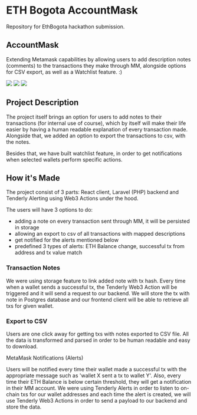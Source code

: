 # ETH Bogota AccountMask

Repository for EthBogota hackathon submission.

## AccountMask

Extending Metamask capabilities by allowing users to add description notes (comments) to the transactions they make through MM, alongside options for CSV export, as well as a Watchlist feature. :)

![](https://storage.googleapis.com/ethglobal-api-production/projects%2Fa51c3%2Fimages%2Fphoto_2022-10-09_08-15-38.jpg)
![](https://storage.googleapis.com/ethglobal-api-production/projects%2Fa51c3%2Fimages%2Fphoto_2022-10-09_08-14-26.jpg)
![](https://storage.googleapis.com/ethglobal-api-production/projects%2Fa51c3%2Fimages%2Fphoto_2022-10-09_08-17-06.jpg)

## Project Description

The project itself brings an option for users to add notes to their transactions (for internal use of course), which by itself will make their life easier by having a human readable explanation of every transaction made. Alongside that, we added an option to export the transactions to csv, with the notes.

Besides that, we have built watchlist feature, in order to get notifications when selected wallets perform specific actions.

## How it's Made

The project consist of 3 parts: React client, Laravel (PHP) backend and Tenderly Alerting using Web3 Actions under the hood.

The users will have 3 options to do:

- adding a note on every transaction sent through MM, it will be persisted in storage
- allowing an export to csv of all transactions with mapped descriptions
- get notified for the alerts mentioned below
- predefined 3 types of alerts: ETH Balance change, successful tx from address and tx value match

### Transaction Notes

We were using storage feature to link added note with tx hash. Every time when a wallet sends a successful tx, the Tenderly Web3 Action will be triggered and it will send a request to our backend. We will store the tx with note in Postgres database and our frontend client will be able to retrieve all txs for given wallet.

### Export to CSV

Users are one click away for getting txs with notes exported to CSV file. All the data is transformed and parsed in order to be human readable and easy to download.

MetaMask Notifications (Alerts)

Users will be notified every time their wallet made a successful tx with the appropriate message such as 'wallet X sent a tx to wallet Y'. Also, every time their ETH Balance is below certain threshold, they will get a notification in their MM account. We were using Tenderly Alerts in order to listen to on-chain txs for our wallet addresses and each time the alert is created, we will use Tenderly Web3 Actions in order to send a payload to our backend and store the data.
